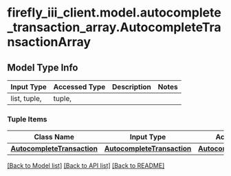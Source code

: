 # firefly_iii_client.model.autocomplete_transaction_array.AutocompleteTransactionArray

## Model Type Info
Input Type | Accessed Type | Description | Notes
------------ | ------------- | ------------- | -------------
list, tuple,  | tuple,  |  | 

### Tuple Items
Class Name | Input Type | Accessed Type | Description | Notes
------------- | ------------- | ------------- | ------------- | -------------
[**AutocompleteTransaction**](AutocompleteTransaction.md) | [**AutocompleteTransaction**](AutocompleteTransaction.md) | [**AutocompleteTransaction**](AutocompleteTransaction.md) |  | 

[[Back to Model list]](../../README.md#documentation-for-models) [[Back to API list]](../../README.md#documentation-for-api-endpoints) [[Back to README]](../../README.md)

